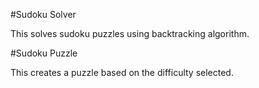 #Sudoku Solver

This solves sudoku puzzles using backtracking algorithm.

#Sudoku Puzzle

This creates a puzzle based on the difficulty selected.